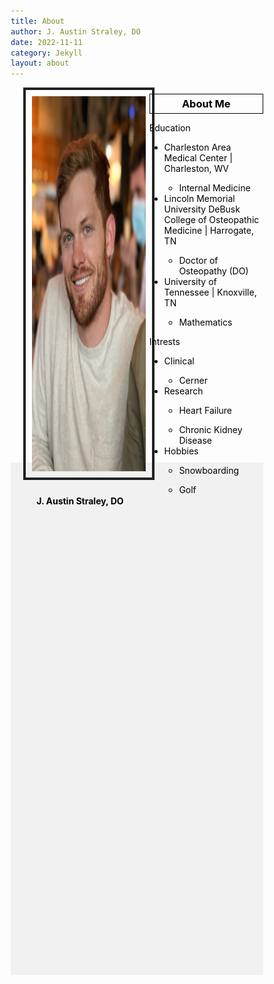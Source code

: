 ```yaml
---
title: About
author: J. Austin Straley, DO
date: 2022-11-11
category: Jekyll
layout: about
---
```


<html>
<head>
<title display="none"></title>
<meta name="viewport" content="width=device-width, initial-scale=1">
<style>
* {
  color: #000000;
}
body {   
  box-sizing: border-box;
  background-image: url('/Users/jamesstraley/Documents/GitHub/jzstraley.github.io/assets/Background.png');
  background-repeat: no-repeat;
  background-size: cover;
  }
@media screen and (max-width: 600px)
{.column {
}}
.leftcolumn {
  float:left; 
  width: 45%;
  height: 400px;
  padding-left: 20px;
}
.rightcolumn {
  float:left; 
  width: 45%;
  height: 600px;
  padding-left: 20px;
}
.row:after {
  content: "";
  display: table;
  clear: both;
}
h1 {
    display:none;
}
h3 {
    text-align: center;
    margin: 10px 0px;
    padding: 5px;
    border: 1px solid #000000;
}
h4 {
    text-align: center;
    display: block;
    padding: 5px;
}
img {
    margin-left: Auto;
    display: block;
    height: 600px;
    width: 300px;
    margin-right: Auto;
    padding: 10px;
    border: 4px solid #222;
}
.footer {
  background-color: #F1F1F1;
  text-align: center;
  padding: 10px;
  height: 800px;
  width: auto;
}
</style>
</head>

<body>
<div class="header">
</div>
<div class="row">
  <div class="leftcolumn">
    <img src="../assets/IMG_3414.jpg" alt="">
    <h4>J. Austin Straley, DO</h4>
  </div>
  <div class="rightcolumn">
    <h3>About Me</h3>
    <p>
        Education
        <ul>
            <li>Charleston Area Medical Center | Charleston, WV</li>
                <ul><li>Internal Medicine</li></ul>
            <li>Lincoln Memorial University DeBusk College of Osteopathic Medicine | Harrogate, TN</li>
                <ul><li>Doctor of Osteopathy (DO)</li></ul>
            <li>University of Tennessee | Knoxville, TN</li>
                <ul><li>Mathematics</li></ul>
        </ul>
    </p>
    <p>
        Intrests
        <ul>
            <li>Clinical</li>
                <ul><li>Cerner</li></ul>
            <li>Research</li>
                <ul><li>Heart Failure</li></ul>
                <ul><li>Chronic Kidney Disease</li></ul>
            <li>Hobbies</li>
                <ul><li>Snowboarding</li></ul>
                <ul><li>Golf</li></ul>
        </ul>
    </p>
  </div>
</div>
<div class="footer">
  <h5></h5>
</div>
</body>

</html>